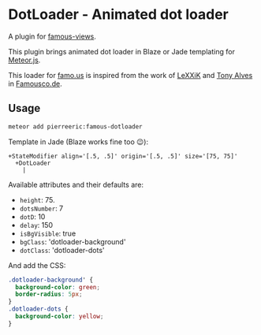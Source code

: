 # DotLoader - Animated dot loader
A plugin for [famous-views](http://famous-views.meteor.com).

This plugin brings animated dot loader in Blaze or Jade templating for [Meteor.js](https://www.meteor.com).

This loader for [famo.us](http://famo.us) is inspired from the work of [LeXXiK](https://github.com/LeXXik) and [Tony Alves](https://github.com/talves) in [Famousco.de](http://famousco.de/2014/07/animated-dots-icon/).

## Usage
```bash
meteor add pierreeric:famous-dotloader
```

Template in Jade (Blaze works fine too :wink:):
```jade
+StateModifier align='[.5, .5]' origin='[.5, .5]' size='[75, 75]'
  +DotLoader
    |
```

Available attributes and their defaults are:
* `height`: 75.
* `dotsNumber`: 7
* `dotD`: 10
* `delay`: 150
* `isBgVisible`: true
* `bgClass`: 'dotloader-background'
* `dotClass`: 'dotloader-dots'

And add the CSS:
```css
.dotloader-background' {
  background-color: green;
  border-radius: 5px;
}
.dotloader-dots {
  background-color: yellow;
}
```
